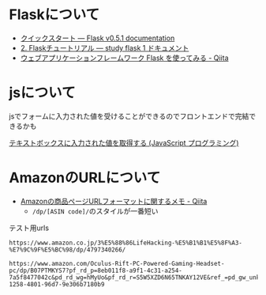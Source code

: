 

# Flaskについて

- [クイックスタート — Flask v0.5.1 documentation](https://a2c.bitbucket.io/flask/quickstart.html)
- [2. Flaskチュートリアル — study flask 1 ドキュメント](https://study-flask.readthedocs.io/ja/latest/02.html)
- [ウェブアプリケーションフレームワーク Flask を使ってみる - Qiita](https://qiita.com/ynakayama/items/2cc0b1d3cf1a2da612e4)



# jsについて

jsでフォームに入力された値を受けることができるのでフロントエンドで完結できるかも

[テキストボックスに入力された値を取得する (JavaScript プログラミング)](https://www.ipentec.com/document/javascript-get-textbox-value)





# AmazonのURLについて



- [Amazonの商品ページURLフォーマットに関するメモ - Qiita](https://qiita.com/Feburic/items/6e918b1a9345367622c9)
  - `/dp/[ASIN code]/`のスタイルが一番短い





テスト用urls

```
https://www.amazon.co.jp/3%E5%88%86LifeHacking-%E5%B1%B1%E5%8F%A3-%E7%9C%9F%E5%BC%98/dp/4797340266/

https://www.amazon.com/Oculus-Rift-PC-Powered-Gaming-Headset-pc/dp/B07PTMKYS7?pf_rd_p=8eb011f8-a9f1-4c31-a254-7a5f8477042c&pd_rd_wg=hMyUo&pf_rd_r=S5W5XZD6N65TNKAY12VE&ref_=pd_gw_unk&pd_rd_w=P03kj&pd_rd_r=90884fc5-1258-4801-96d7-9e306b7180b9
```

